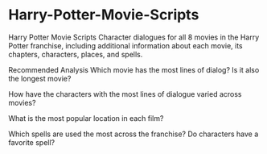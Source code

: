 # Harry-Potter-Movie-Scripts
Harry Potter Movie Scripts
Character dialogues for all 8 movies in the Harry Potter franchise, including additional information about each movie, its chapters, characters, places, and spells.

Recommended Analysis
Which movie has the most lines of dialog? Is it also the longest movie?

How have the characters with the most lines of dialogue varied across movies?

What is the most popular location in each film?

Which spells are used the most across the franchise? Do characters have a favorite spell?
